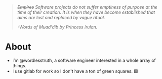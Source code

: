> *~~Empires~~ Software projects do not suffer emptiness of purpose at the time of their creation. It is when they have become established that aims are lost and replaced by vague ritual.*
>
> *-Words of Muad'dib by Princess Irulan.*

# About

- I’m @wordlesstruth, a software engineer interested in a whole array of things. 
- I use gitlab for work so I don't have a ton of green squares. 🟩
